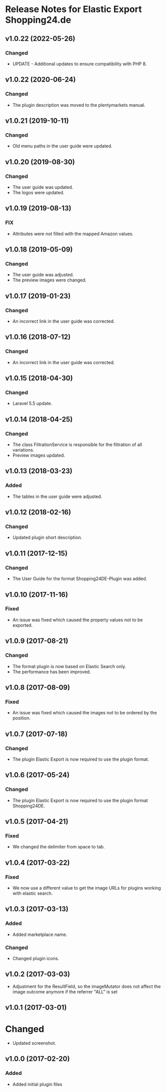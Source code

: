 # Release Notes for Elastic Export Shopping24.de

## v1.0.22 (2022-05-26)

### Changed
- UPDATE - Additional updates to ensure compatibility with PHP 8.

## v1.0.22 (2020-06-24)

### Changed
- The plugin description was moved to the plentymarkets manual.

## v1.0.21 (2019-10-11)

### Changed
- Old menu paths in the user guide were updated.

## v1.0.20 (2019-08-30)

### Changed
- The user guide was updated.
- The logos were updated.

## v1.0.19 (2019-08-13)

### FIX
- Attributes were not filled with the mapped Amazon values.

## v1.0.18 (2019-05-09)

### Changed
- The user guide was adjusted.
- The preview images were changed.

## v1.0.17 (2019-01-23)

### Changed
- An incorrect link in the user guide was corrected.

## v1.0.16 (2018-07-12)

### Changed
- An incorrect link in the user guide was corrected.

## v1.0.15 (2018-04-30)

### Changed
- Laravel 5.5 update.

## v1.0.14 (2018-04-25)

### Changed
- The class FiltrationService is responsible for the filtration of all variations.
- Preview images updated.

## v1.0.13 (2018-03-23)

### Added
- The tables in the user guide were adjusted.

## v1.0.12 (2018-02-16)

### Changed
- Updated plugin short description.

## v1.0.11 (2017-12-15)  

### Changed 
- The User Guide for the format Shopping24DE-Plugin was added.

## v1.0.10 (2017-11-16)

### Fixed
- An issue was fixed which caused the property values not to be exported.

## v1.0.9 (2017-08-21)

### Changed
- The format plugin is now based on Elastic Search only.
- The performance has been improved.

## v1.0.8 (2017-08-09)

### Fixed
- An issue was fixed which caused the images not to be ordered by the position.

## v1.0.7 (2017-07-18)

### Changed
- The plugin Elastic Export is now required to use the plugin format.

## v1.0.6 (2017-05-24)

### Changed
- The plugin Elastic Export is now required to use the plugin format Shopping24DE.

## v1.0.5 (2017-04-21)

### Fixed
- We changed the delimiter from space to tab.

## v1.0.4 (2017-03-22)

### Fixed
- We now use a different value to get the image URLs for plugins working with elastic search.

## v1.0.3 (2017-03-13)

### Added
- Added marketplace name.

### Changed
- Changed plugin icons.

## v1.0.2 (2017-03-03)
- Adjustment for the ResultField, so the imageMutator does not affect the image outcome anymore if the referrer "ALL" is set

## v1.0.1 (2017-03-01)

# Changed
- Updated screenshot.

## v1.0.0 (2017-02-20)

### Added
- Added initial plugin files
